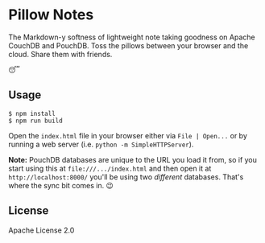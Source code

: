 # Pillow Notes

The Markdown-y softness of lightweight note taking goodness on Apache CouchDB
and PouchDB. Toss the pillows between your browser and the cloud. Share them
with friends.

:sleeping:

## Usage

```
$ npm install
$ npm run build
```

Open the `index.html` file in your browser either via `File | Open...` or
by running a web server (i.e. `python -m SimpleHTTPServer`).

**Note:** PouchDB databases are unique to the URL you load it from, so if
you start using this at `file:///.../index.html` and then open it at
`http://localhost:8000/` you'll be using two *different* databases. That's
where the sync bit comes in. :wink:

## License

Apache License 2.0
